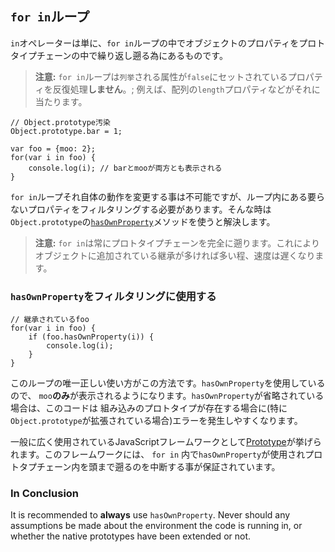 ## `for in`ループ

`in`オペレーターは単に、`for in`ループの中でオブジェクトのプロパティをプロトタイプチェーンの中で繰り返し遡る為にあるものです。

> **注意:** `for in`ループは`列挙`される属性が`false`にセットされているプロパティを反復処理**しません**。;
> 例えば、配列の`length`プロパティなどがそれに当たります。

    // Object.prototype汚染
    Object.prototype.bar = 1;

    var foo = {moo: 2};
    for(var i in foo) {
        console.log(i); // barとmooが両方とも表示される
    }

`for in`ループそれ自体の動作を変更する事は不可能ですが、ループ内にある要らないプロパティをフィルタリングする必要があります。そんな時は`Object.prototype`の[`hasOwnProperty`](#object.hasownproperty)メソッドを使うと解決します。

> **注意:** `for in`は常にプロトタイプチェーンを完全に遡ります。これにより
> オブジェクトに追加されている継承が多ければ多い程、速度は遅くなります。

### `hasOwnProperty`をフィルタリングに使用する

    // 継承されているfoo
    for(var i in foo) {
        if (foo.hasOwnProperty(i)) {
            console.log(i);
        }
    }

このループの唯一正しい使い方がこの方法です。`hasOwnProperty`を使用しているので、
`moo`**のみ**が表示されるようになります。`hasOwnProperty`が省略されている場合は、このコードは
組み込みのプロトタイプが存在する場合に(特に`Object.prototype`が拡張されている場合)エラーを発生しやすくなります。

一般に広く使用されているJavaScriptフレームワークとして[Prototype][1]が挙げられます。このフレームワークには、
`for in` 内で`hasOwnProperty`が使用されプロトタプチェーン内を頭まで遡るのを中断する事が保証されています。

### In Conclusion

It is recommended to **always** use `hasOwnProperty`. Never should any 
assumptions be made about the environment the code is running in, or whether the 
native prototypes have been extended or not. 

[1]: http://www.prototypejs.org/

